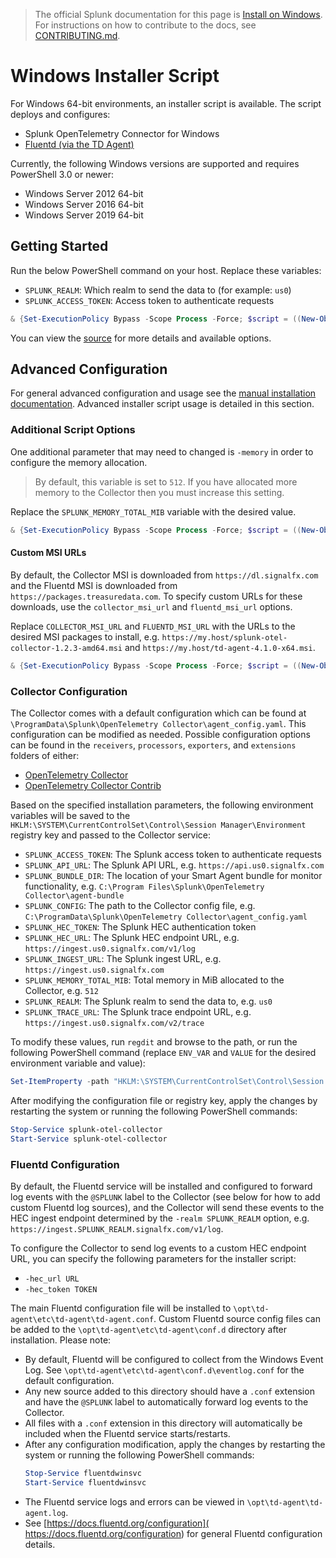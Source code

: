 > The official Splunk documentation for this page is [Install on Windows](https://docs.splunk.com/Observability/gdi/opentelemetry/install-windows.html). For instructions on how to contribute to the docs, see [CONTRIBUTING.md](../CONTRIBUTING#documentation.md).

# Windows Installer Script

For Windows 64-bit environments, an installer script is available. The
script deploys and configures:

- Splunk OpenTelemetry Connector for Windows
- [Fluentd (via the TD Agent)](https://www.fluentd.org/)

Currently, the following Windows versions are supported and requires PowerShell
3.0 or newer:

- Windows Server 2012 64-bit
- Windows Server 2016 64-bit
- Windows Server 2019 64-bit

## Getting Started

Run the below PowerShell command on your host. Replace these variables:

- `SPLUNK_REALM`: Which realm to send the data to (for example: `us0`)
- `SPLUNK_ACCESS_TOKEN`: Access token to authenticate requests

```powershell
& {Set-ExecutionPolicy Bypass -Scope Process -Force; $script = ((New-Object System.Net.WebClient).DownloadString('https://dl.signalfx.com/splunk-otel-collector.ps1')); $params = @{access_token = "SPLUNK_ACCESS_TOKEN"; realm = "SPLUNK_REALM"}; Invoke-Command -ScriptBlock ([scriptblock]::Create(". {$script} $(&{$args} @params)"))}
```

You can view the [source](../../internal/buildscripts/packaging/installer/install.ps1)
for more details and available options.

## Advanced Configuration

For general advanced configuration and usage see the [manual installation documentation](./windows-manual.md). Advanced installer script usage is detailed in this section.

### Additional Script Options

One additional parameter that may need to changed is `-memory` in order to
configure the memory allocation.

> By default, this variable is set to `512`. If you have allocated more memory
> to the Collector then you must increase this setting.

Replace the `SPLUNK_MEMORY_TOTAL_MIB` variable with the desired value.

```powershell
& {Set-ExecutionPolicy Bypass -Scope Process -Force; $script = ((New-Object System.Net.WebClient).DownloadString('https://dl.signalfx.com/splunk-otel-collector.ps1')); $params = @{access_token = "SPLUNK_ACCESS_TOKEN"; realm = "SPLUNK_REALM"; memory = "SPLUNK_MEMORY_TOTAL_MIB"}; Invoke-Command -ScriptBlock ([scriptblock]::Create(". {$script} $(&{$args} @params)"))}
```

#### Custom MSI URLs

By default, the Collector MSI is downloaded from `https://dl.signalfx.com` and
the Fluentd MSI is downloaded from `https://packages.treasuredata.com`.  To
specify custom URLs for these downloads, use the `collector_msi_url` and
`fluentd_msi_url` options.

Replace `COLLECTOR_MSI_URL` and `FLUENTD_MSI_URL` with the URLs to the
desired MSI packages to install, e.g.
`https://my.host/splunk-otel-collector-1.2.3-amd64.msi` and
`https://my.host/td-agent-4.1.0-x64.msi`.

```powershell
& {Set-ExecutionPolicy Bypass -Scope Process -Force; $script = ((New-Object System.Net.WebClient).DownloadString('https://dl.signalfx.com/splunk-otel-collector.ps1')); $params = @{access_token = "SPLUNK_ACCESS_TOKEN"; realm = "SPLUNK_REALM"; collector_msi_url = "COLLECTOR_MSI_URL"; fluentd_msi_url = "FLUENTD_MSI_URL"}; Invoke-Command -ScriptBlock ([scriptblock]::Create(". {$script} $(&{$args} @params)"))}
```

### Collector Configuration

The Collector comes with a default configuration which can be found at
`\ProgramData\Splunk\OpenTelemetry Collector\agent_config.yaml`. This configuration
can be modified as needed. Possible configuration options can be found in the
`receivers`, `processors`, `exporters`, and `extensions` folders of either:

- [OpenTelemetry Collector](https://github.com/open-telemetry/opentelemetry-collector)
- [OpenTelemetry Collector Contrib](https://github.com/open-telemetry/opentelemetry-collector-contrib)

Based on the specified installation parameters, the following environment
variables will be saved to the
`HKLM:\SYSTEM\CurrentControlSet\Control\Session Manager\Environment` registry
key and passed to the Collector service:

- `SPLUNK_ACCESS_TOKEN`: The Splunk access token to authenticate requests
- `SPLUNK_API_URL`: The Splunk API URL, e.g. `https://api.us0.signalfx.com`
- `SPLUNK_BUNDLE_DIR`: The location of your Smart Agent bundle for monitor functionality, e.g. `C:\Program Files\Splunk\OpenTelemetry Collector\agent-bundle`
- `SPLUNK_CONFIG`: The path to the Collector config file, e.g. `C:\ProgramData\Splunk\OpenTelemetry Collector\agent_config.yaml`
- `SPLUNK_HEC_TOKEN`: The Splunk HEC authentication token
- `SPLUNK_HEC_URL`: The Splunk HEC endpoint URL, e.g. `https://ingest.us0.signalfx.com/v1/log`
- `SPLUNK_INGEST_URL`: The Splunk ingest URL, e.g. `https://ingest.us0.signalfx.com`
- `SPLUNK_MEMORY_TOTAL_MIB`: Total memory in MiB allocated to the Collector, e.g. `512`
- `SPLUNK_REALM`: The Splunk realm to send the data to, e.g. `us0`
- `SPLUNK_TRACE_URL`: The Splunk trace endpoint URL, e.g. `https://ingest.us0.signalfx.com/v2/trace`

To modify these values, run `regdit` and browse to the path, or run the
following PowerShell command (replace `ENV_VAR` and `VALUE` for the desired
environment variable and value):

```powershell
Set-ItemProperty -path "HKLM:\SYSTEM\CurrentControlSet\Control\Session Manager\Environment" -name "ENV_VAR" -value "VALUE"
```

After modifying the configuration file or registry key, apply the changes by
restarting the system or running the following PowerShell commands:

```powershell
Stop-Service splunk-otel-collector
Start-Service splunk-otel-collector
```

### Fluentd Configuration

By default, the Fluentd service will be installed and configured to forward log
events with the `@SPLUNK` label to the Collector (see below for how to add
custom Fluentd log sources), and the Collector will send these events to the
HEC ingest endpoint determined by the `-realm SPLUNK_REALM` option, e.g.
`https://ingest.SPLUNK_REALM.signalfx.com/v1/log`.

To configure the Collector to send log events to a custom HEC endpoint URL, you
can specify the following parameters for the installer script:

- `-hec_url URL`
- `-hec_token TOKEN`

The main Fluentd configuration file will be installed to
`\opt\td-agent\etc\td-agent\td-agent.conf`. Custom Fluentd source config files
can be added to the `\opt\td-agent\etc\td-agent\conf.d` directory after 
installation. Please note:

- By default, Fluentd will be configured to collect from the Windows Event Log.
  See `\opt\td-agent\etc\td-agent\conf.d\eventlog.conf` for the default
  configuration.
- Any new source added to this directory should have a `.conf` extension and
  have the `@SPLUNK` label to automatically forward log events to the
  Collector.
- All files with a `.conf` extension in this directory will automatically be
  included when the Fluentd service starts/restarts.
- After any configuration modification, apply the changes by restarting the
  system or running the following PowerShell commands:
  ```powershell
  Stop-Service fluentdwinsvc
  Start-Service fluentdwinsvc
  ```
- The Fluentd service logs and errors can be viewed in
  `\opt\td-agent\td-agent.log`.
- See [https://docs.fluentd.org/configuration](
  https://docs.fluentd.org/configuration) for general Fluentd configuration
  details.
